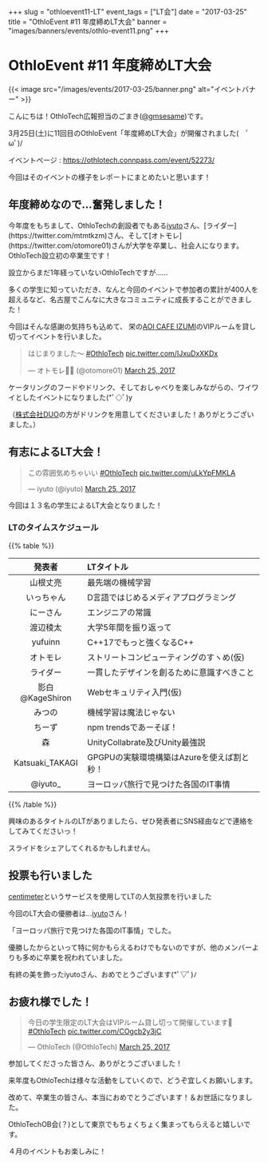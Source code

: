 +++
slug = "othloevent11-LT"
event_tags = ["LT会"]
date = "2017-03-25"
title = "OthloEvent #11 年度締めLT大会"
banner = "images/banners/events/othlo-event11.png"
+++

# OthloEvent #11 年度締めLT大会
{{< image src="/images/events/2017-03-25/banner.png" alt="イベントバナー" >}}

こんにちは！OthloTech広報担当のごまき([@gmsesame](https://twitter.com/gmsesame))です。

3月25日(土)に11回目のOthloEvent「年度締めLT大会」が開催されました(　ﾟωﾟ)/

イベントページ : https://othlotech.connpass.com/event/52273/


今回はそのイベントの様子をレポートにまとめたいと思います！

## 年度締めなので…奮発しました！
今年度をもちまして、OthloTechの創設者でもある[iyuto](https://twitter.com/iyuto_)さん、[ライダー](https://twitter.com/mtmtkzm)さん、そして[オトモレ](https://twitter.com/otomore01)さんが大学を卒業し、社会人になります。OthloTech設立初の卒業生です！

設立からまだ1年経っていないOthloTechですが……


多くの学生に知っていただき、なんと今回のイベントで参加者の累計が400人を超えるなど、名古屋でこんなに大きなコミュニティに成長することができました！


今回はそんな感謝の気持ちも込めて、
栄の[AOI CAFE IZUMI](http://aoicafe-izumi.com/)のVIPルームを貸し切ってイベントを行いました。

<blockquote class="twitter-tweet" data-lang="en"><p lang="ja" dir="ltr">はじまりました〜 <a href="https://twitter.com/hashtag/OthloTech?src=hash">#OthloTech</a> <a href="https://t.co/IJxuDxXKDx">pic.twitter.com/IJxuDxXKDx</a></p>&mdash; オトモレ👨‍🎓 (@otomore01) <a href="https://twitter.com/otomore01/status/845568175424991232">March 25, 2017</a></blockquote>
<script async src="//platform.twitter.com/widgets.js" charset="utf-8"></script>

ケータリングのフードやドリンク、そしておしゃべりを楽しみながらの、ワイワイとしたイベントになりました(*ﾟ◇ﾟ)y

（[株式会社DUO](https://duo7.co.jp/)の方がドリンクを用意してくださいました！ありがとうございました。）


## 有志によるLT大会！

<blockquote class="twitter-tweet" data-lang="en"><p lang="ja" dir="ltr">この雰囲気めちゃいい <a href="https://twitter.com/hashtag/OthloTech?src=hash">#OthloTech</a> <a href="https://t.co/uLkYpFMKLA">pic.twitter.com/uLkYpFMKLA</a></p>&mdash; iyuto (@iyuto) <a href="https://twitter.com/iyuto_/status/845569106388561920">March 25, 2017</a></blockquote>
<script async src="//platform.twitter.com/widgets.js" charset="utf-8"></script>

今回は１３名の学生によるLT大会となりました！

### LTのタイムスケジュール

{{% table %}}

|発表者|LTタイトル|
|:-----:|:-----|
|山根丈亮|最先端の機械学習|
|いっちゃん|D言語ではじめるメディアプログラミング|
|にーさん|エンジニアの常識|
|渡辺稜太|大学5年間を振り返って|
|yufuinn|C++17でもっと強くなるC++|
|オトモレ	|ストリートコンピューティングのすヽめ(仮)|
|ライダー	|一貫したデザインを創るために意識すべきこと|
|影白@KageShiron|Webセキュリティ入門(仮)|
|みつの|機械学習は魔法じゃない|
|ちーず|npm trendsであーそぼ！|
|森|UnityCollabrate及びUnity最強説|
|Katsuaki_TAKAGI|GPGPUの実験環境構築はAzureを使えば割と秒！|
|@iyuto_|ヨーロッパ旅行で見つけた各国のIT事情|

{{% /table %}}

興味のあるタイトルのLTがありましたら、ぜひ発表者にSNS経由などで連絡をしてみてくださいっ！

スライドをシェアしてくれるかもしれません。



## 投票も行いました
[centimeter](https://www.menti.com/)というサービスを使用してLTの人気投票を行いました

今回のLT大会の優勝者は…[iyuto](https://twitter.com/iyuto_)さん！

「ヨーロッパ旅行で見つけた各国のIT事情」でした。


優勝したからといって特に何かもらえるわけでもないのですが、他のメンバーよりも多めに卒業を祝われていました。

有終の美を飾ったiyutoさん、おめでとうございます(*ﾟ▽ﾟ)ﾉ



## お疲れ様でした！

<blockquote class="twitter-tweet" data-lang="en"><p lang="ja" dir="ltr">今日の学生限定のLT大会はVIPルーム貸し切って開催しています🍷<a href="https://twitter.com/hashtag/OthloTech?src=hash">#OthloTech</a> <a href="https://t.co/COgcb2y3jC">pic.twitter.com/COgcb2y3jC</a></p>&mdash; OthloTech (@OthloTech) <a href="https://twitter.com/OthloTech/status/845570986871173120">March 25, 2017</a></blockquote>
<script async src="//platform.twitter.com/widgets.js" charset="utf-8"></script>

参加してくださった皆さん、ありがとうございました！

来年度もOthloTechは様々な活動をしていくので、どうぞ宜しくお願いします。

 

改めて、卒業生の皆さん、本当におめでとうございます！＆お世話になりました。

OthloTechOB会(？)として東京でもちょくちょく集まってもらえると嬉しいです。



４月のイベントもお楽しみに！
